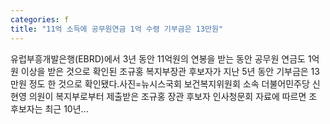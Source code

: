 ```yaml
---
categories: f
title: "11억 소득에 공무원연금 1억 수령 기부금은 13만원"
---
```

 유럽부흥개발은행(EBRD)에서 3년 동안 11억원의 연봉을 받는 동안 공무원 연금도 1억원 이상을 받은 것으로 확인된 조규홍 복지부장관 후보자가 지난 5년 동안 기부금은 13만원 정도 한 것으로 확인됐다.사진=뉴시스국회 보건복지위원회 소속 더불어민주당 신현영 의원이 복지부로부터 제출받은 조규홍 장관 후보자 인사청문회 자료에 따르면 조 후보자는 최근 10년...